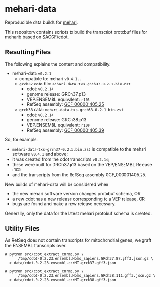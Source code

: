 # mehari-data

Reproducible data builds for [mehari](https://github.com/bihealth/mehari).

This repository contains scripts to build the transcript protobuf files for meharib based on [SACGF/cdot](https://github.com/SACGF/cdot).

## Resulting Files

The following explains the content and compatibility.

- mehari-data `v0.2.1`
  - compatible to: mehari `v0.4.1..`
  - `grch37` data file: `mehari-data-txs-grch37-0.2.1.bin.zst`
    - cdot: `v0.2.14`
    - genome release: GRCh37.p13
    - VEP/ENSEMBL equivalent: `r105`
    - RefSeq assembly: [GCF\_000001405.25](https://www.ncbi.nlm.nih.gov/assembly/GCF_000001405.25/)
  - `grch38` data: `mehari-data-txs-grch38-0.2.1.bin.zst`
    - cdot: `v0.2.14`
    - genome release: GRCh38.p13
    - VEP/ENSEMBL equivalent: `r109`
    - RefSeq assembly: [GCF\_000001405.39](https://www.ncbi.nlm.nih.gov/assembly/GCF_000001405.39/)

So, for example:

- `mehari-data-txs-grch37-0.2.1.bin.zst` is compatible to the mehari software `v0.4.1` and above;
- it was created from the cdot transcripts `v0.2.14`;
- these were built for GRCh37.p13 based on the VEP/ENSEMBL Release r105
- and the transcripts from the RefSeq assembly GCF\_000001405.25.

New builds of mehari-data will be considered when

- the new mehari software version changes protobuf schema, OR
- a new cdot has a new release corresponding to a VEP release, OR
- bugs are found and make a new release necessary.

Generally, only the data for the latest mehari protobuf schema is created.

## Utility Files

As RefSeq does not contain transcripts for mitochondrial genes, we graft the ENSEMBL transcripts over.

```
# python src/cdot_extract_chrmt.py \
      /tmp/cdot-0.2.23.ensembl.Homo_sapiens.GRCh37.87.gff3.json.gz \
  > data/cdot-0.2.23.ensembl.chrMT.grch37.gff3.json

# python src/cdot_extract_chrmt.py \
      /tmp/cdot-0.2.23.ensembl.Homo_sapiens.GRCh38.111.gff3.json.gz \
  > data/cdot-0.2.23.ensembl.chrMT.grch38.gff3.json
```
